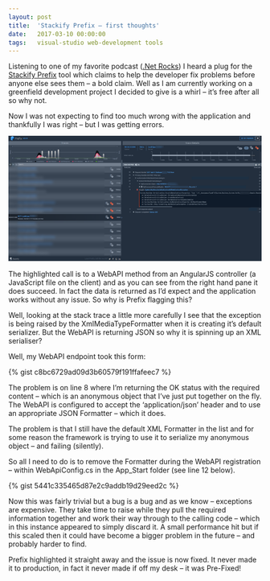 ```yaml
---
layout: post
title:  'Stackify Prefix – first thoughts'
date:   2017-03-10 00:00:00
tags:   visual-studio web-development tools
---
```

Listening to one of my favorite podcast (<a href='http://www.dotnetrocks.com' target='_blank'>.Net Rocks</a>) I heard a plug for the <a href='https://stackify.com/prefix/' target='_blank'>Stackify Prefix</a> tool which claims to help the developer fix problems before anyone else sees them – a bold claim. Well as I am currently working on a greenfield development project I decided to give is a whirl – it’s free after all so why not.

Now I was not expecting to find too much wrong with the application and thankfully I was right – but I was getting errors.

![stackify interface](/assets/images/stackify_invalid_contract_exception.png)
<!--more-->
The highlighted call is to a WebAPI method from an AngularJS controller (a JavaScript file on the client) and as you can see from the right hand pane it does succeed. In fact the data is returned as I’d expect and the application works without any issue. So why is Prefix flagging this?

Well, looking at the stack trace a little more carefully I see that the exception is being raised by the XmlMediaTypeFormatter when it is creating it’s default serializer. But the WebAPI is returning JSON so why it is spinning up an XML serialiser?

Well, my WebAPI endpoint took this form:

{% gist c8bc6729ad09d3b60579f191ffafeec7 %}

The problem is on line 8 where I’m returning the OK status with the required content – which is an anonymous object that I’ve just put together on the fly. The WebAPI is configured to accept the ‘application/json’ header and to use an appropriate JSON Formatter – which it does.

The problem is that I still have the default XML Formatter in the list and for some reason the framework is trying to use it to serialize my anonymous object – and failing (silently).

So all I need to do is to remove the Formatter during the WebAPI registration – within WebApiConfig.cs in the App_Start folder (see line 12 below).

{% gist 5441c335465d87e2c9addb19d29eed2c %}

Now this was fairly trivial but a bug is a bug and as we know – exceptions are expensive. They take time to raise while they pull the required information together and work their way through to the calling code – which in this instance appeared to simply discard it. A small performance hit but if this scaled then it could have become a bigger problem in the future – and probably harder to find.

Prefix highlighted it straight away and the issue is now fixed. It never made it to production, in fact it never made if off my desk – it was Pre-Fixed!